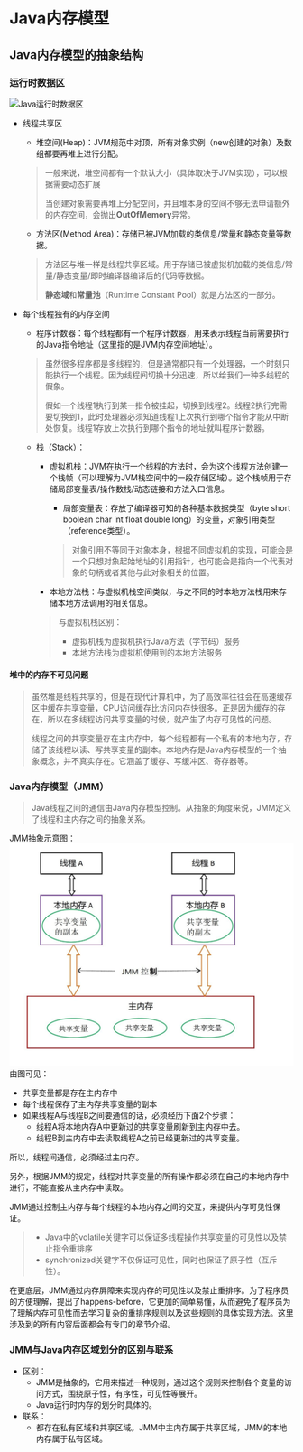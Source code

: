 # Java内存模型

## Java内存模型的抽象结构
### 运行时数据区
![Java运行时数据区](http://note.youdao.com/yws/res/7295/9C95AAAD107241F08C9D0B07869A9603)

- 线程共享区
    - 堆空间(Heap)：JVM规范中对顶，所有对象实例（new创建的对象）及数组都要再堆上进行分配。
    > 一般来说，堆空间都有一个默认大小（具体取决于JVM实现），可以根据需要动态扩展
    > 
    > 当创建对象需要再堆上分配空间，并且堆本身的空间不够无法申请额外的内存空间，会抛出**OutOfMemory**异常。

    - 方法区(Method Area)：存储已被JVM加载的类信息/常量和静态变量等数据。
    >  方法区与堆一样是线程共享区域。用于存储已被虚拟机加载的类信息/常量/静态变量/即时编译器编译后的代码等数据。
    > 
    > **静态域**和**常量池**（Runtime Constant Pool）就是方法区的一部分。
    
- 每个线程独有的内存空间
    - 程序计数器：每个线程都有一个程序计数器，用来表示线程当前需要执行的Java指令地址（这里指的是JVM内存空间地址）。
    > 虽然很多程序都是多线程的，但是通常都只有一个处理器，一个时刻只能执行一个线程。因为线程间切换十分迅速，所以给我们一种多线程的假象。
    > 
    > 假如一个线程1执行到某一指令被挂起，切换到线程2。线程2执行完需要切换到1，此时处理器必须知道线程1上次执行到哪个指令才能从中断处恢复。线程1存放上次执行到哪个指令的地址就叫程序计数器。
    
    - 栈（Stack）：
        - 虚拟机栈：JVM在执行一个线程的方法时，会为这个线程方法创建一个栈帧（可以理解为JVM栈空间中的一段存储区域）。这个栈帧用于存储局部变量表/操作数栈/动态链接和方法入口信息。
            - 局部变量表：存放了编译器可知的各种基本数据类型（byte short boolean char int float double long）的变量，对象引用类型（reference类型）。
            > 对象引用不等同于对象本身，根据不同虚拟机的实现，可能会是一个只想对象起始地址的引用指针，也可能会是指向一个代表对象的句柄或者其他与此对象相关的位置。
        
        - 本地方法栈：与虚拟机栈空间类似，与之不同的时本地方法栈用来存储本地方法调用的相关信息。
        > 与虚拟机栈区别：
        >   - 虚拟机栈为虚拟机执行Java方法（字节码）服务
        > - 本地方法栈为虚拟机使用到的本地方法服务

#### 堆中的内存不可见问题
> 虽然堆是线程共享的，但是在现代计算机中，为了高效率往往会在高速缓存区中缓存共享变量，CPU访问缓存比访问内存快很多。正是因为缓存的存在，所以在多线程访问共享变量的时候，就产生了内存可见性的问题。
> 
> 线程之间的共享变量存在主内存中，每个线程都有一个私有的本地内存，存储了该线程以读、写共享变量的副本。本地内存是Java内存模型的一个抽象概念，并不真实存在。它涵盖了缓存、写缓冲区、寄存器等。

### Java内存模型（JMM）
> Java线程之间的通信由Java内存模型控制。从抽象的角度来说，JMM定义了线程和主内存之间的抽象关系。

JMM抽象示意图：
![JMM抽象示意图](https://raw.githubusercontent.com/chenxiao19920206/RedSpiderArticlePhotos/master/java-base/multi-thread/JMM%E6%8A%BD%E8%B1%A1%E7%A4%BA%E6%84%8F%E5%9B%BE.jpg)
由图可见：
- 共享变量都是存在主内存中
- 每个线程保存了主内存共享变量的副本
- 如果线程A与线程B之间要通信的话，必须经历下面2个步骤：
    - 线程A将本地内存A中更新过的共享变量刷新到主内存中去。
    - 线程B到主内存中去读取线程A之前已经更新过的共享变量。

所以，线程间通信，必须经过主内存。  

另外，根据JMM的规定，线程对共享变量的所有操作都必须在自己的本地内存中进行，不能直接从主内存中读取。

JMM通过控制主内存与每个线程的本地内存之间的交互，来提供内存可见性保证。
> - Java中的volatile关键字可以保证多线程操作共享变量的可见性以及禁止指令重排序
> - synchronized关键字不仅保证可见性，同时也保证了原子性（互斥性）。

在更底层，JMM通过内存屏障来实现内存的可见性以及禁止重排序。为了程序员的方便理解，提出了happens-before，它更加的简单易懂，从而避免了程序员为了理解内存可见性而去学习复杂的重排序规则以及这些规则的具体实现方法。这里涉及到的所有内容后面都会有专门的章节介绍。

### JMM与Java内存区域划分的区别与联系
- 区别：
    - JMM是抽象的，它用来描述一种规则，通过这个规则来控制各个变量的访问方式，围绕原子性，有序性，可见性等展开。
    - Java运行时内存的划分时具体的。
- 联系：
    - 都存在私有区域和共享区域。JMM中主内存属于共享区域，JMM的本地内存属于私有区域。